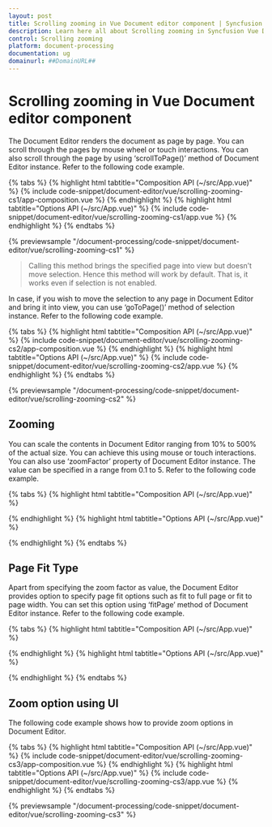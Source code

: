 ```yaml
---
layout: post
title: Scrolling zooming in Vue Document editor component | Syncfusion
description: Learn here all about Scrolling zooming in Syncfusion Vue Document editor component of Syncfusion Essential JS 2 and more.
control: Scrolling zooming 
platform: document-processing
documentation: ug
domainurl: ##DomainURL##
---
```


# Scrolling zooming in Vue Document editor component

The Document Editor renders the document as page by page. You can scroll through the pages by mouse wheel or touch interactions. You can also scroll through the page by using ‘scrollToPage()’ method of Document Editor instance. Refer to the following code example.

{% tabs %}
{% highlight html tabtitle="Composition API (~/src/App.vue)" %}
{% include code-snippet/document-editor/vue/scrolling-zooming-cs1/app-composition.vue %}
{% endhighlight %}
{% highlight html tabtitle="Options API (~/src/App.vue)" %}
{% include code-snippet/document-editor/vue/scrolling-zooming-cs1/app.vue %}
{% endhighlight %}
{% endtabs %}
        
{% previewsample "/document-processing/code-snippet/document-editor/vue/scrolling-zooming-cs1" %}

> Calling this method brings the specified page into view but doesn’t move selection. Hence this method will work by default. That is, it works even if selection is not enabled.

In case, if you wish to move the selection to any page in Document Editor and bring it into view, you can use ‘goToPage()’ method of selection instance. Refer to the following code example.

{% tabs %}
{% highlight html tabtitle="Composition API (~/src/App.vue)" %}
{% include code-snippet/document-editor/vue/scrolling-zooming-cs2/app-composition.vue %}
{% endhighlight %}
{% highlight html tabtitle="Options API (~/src/App.vue)" %}
{% include code-snippet/document-editor/vue/scrolling-zooming-cs2/app.vue %}
{% endhighlight %}
{% endtabs %}
        
{% previewsample "/document-processing/code-snippet/document-editor/vue/scrolling-zooming-cs2" %}

## Zooming

You can scale the contents in Document Editor ranging from 10% to 500% of the actual size. You can achieve this using mouse or touch interactions. You can also use ‘zoomFactor’ property of Document Editor instance. The value can be specified in a range from 0.1 to 5. Refer to the following code example.

{% tabs %}
{% highlight html tabtitle="Composition API (~/src/App.vue)" %}

<template>
  <div id="app">
    <ejs-documenteditor ref="documenteditor" style="width: 100%;height: 100%;"></ejs-documenteditor>
  </div>
</template>
<script setup>
import { DocumentEditorComponent as EjsDocumenteditor } from '@syncfusion/ej2-vue-documenteditor';
import { onMounted, ref } from 'vue';

const documenteditor = ref(null);
onMounted(function () {
  //Set zoom factor.
  documenteditor.value.zoomFactor = 3;
})
</script>
<style>
@import "../node_modules/@syncfusion/ej2-vue-documenteditor/styles/material.css";
</style>

{% endhighlight %}
{% highlight html tabtitle="Options API (~/src/App.vue)" %}

<template>
  <div id="app">
    <ejs-documenteditor ref="documenteditor" style="width: 100%;height: 100%;"></ejs-documenteditor>
  </div>
</template>
<script>
import { DocumentEditorComponent } from '@syncfusion/ej2-vue-documenteditor';

export default {
  components: {
    'ejs-documenteditor': DocumentEditorComponent
  },
  data: function () {
    return {
    };
  },
  mounted: function () {
    //Set zoom factor.
    this.$refs.documenteditor.zoomFactor = 3;
  }
}
</script>
<style>
@import "../node_modules/@syncfusion/ej2-vue-documenteditor/styles/material.css";
</style>

{% endhighlight %}
{% endtabs %}

## Page Fit Type

Apart from specifying the zoom factor as value, the Document Editor provides option to specify page fit options such as fit to full page or fit to page width. You can set this option using ‘fitPage’ method of Document Editor instance. Refer to the following code example.

{% tabs %}
{% highlight html tabtitle="Composition API (~/src/App.vue)" %}

<template>
  <div id="app">
    <ejs-documenteditor ref="documenteditor" height="370px" style="width: 100%;"></ejs-documenteditor>
  </div>
</template>
<script setup>
import { DocumentEditorComponent as EjsDocumenteditor } from '@syncfusion/ej2-vue-documenteditor';
import { onMounted, ref } from 'vue';

const documenteditor = ref(null);
onMounted(function () {
  //Set zoom factor to fit page width.
  documenteditor.value.fitPage('FitPageWidth');
})

</script>
<style>
@import "../node_modules/@syncfusion/ej2-vue-documenteditor/styles/material.css";
</style>

{% endhighlight %}
{% highlight html tabtitle="Options API (~/src/App.vue)" %}

<template>
  <div id="app">
    <ejs-documenteditor ref="documenteditor" height="370px" style="width: 100%;"></ejs-documenteditor>
  </div>
</template>
<script>
import { DocumentEditorComponent } from '@syncfusion/ej2-vue-documenteditor';

export default {
  components: {
    'ejs-documenteditor': DocumentEditorComponent
  },
  data: function () {
    return {
    };
  },
  mounted: function () {
    //Set zoom factor to fit page width.
    this.$refs.documenteditor.fitPage('FitPageWidth');
  }
}
</script>
<style>
@import "../node_modules/@syncfusion/ej2-vue-documenteditor/styles/material.css";
</style>

{% endhighlight %}
{% endtabs %}

## Zoom option using UI

The following code example shows how to provide zoom options in Document Editor.

{% tabs %}
{% highlight html tabtitle="Composition API (~/src/App.vue)" %}
{% include code-snippet/document-editor/vue/scrolling-zooming-cs3/app-composition.vue %}
{% endhighlight %}
{% highlight html tabtitle="Options API (~/src/App.vue)" %}
{% include code-snippet/document-editor/vue/scrolling-zooming-cs3/app.vue %}
{% endhighlight %}
{% endtabs %}
        
{% previewsample "/document-processing/code-snippet/document-editor/vue/scrolling-zooming-cs3" %}